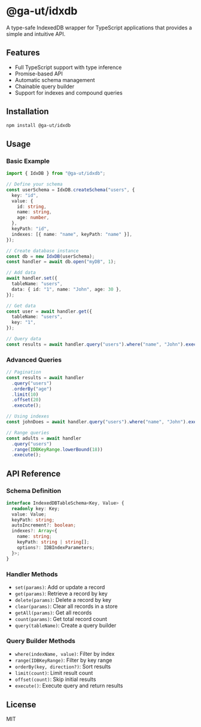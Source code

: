 # @ga-ut/idxdb

A type-safe IndexedDB wrapper for TypeScript applications that provides a simple and intuitive API.

## Features

- Full TypeScript support with type inference
- Promise-based API
- Automatic schema management
- Chainable query builder
- Support for indexes and compound queries

## Installation

```bash
npm install @ga-ut/idxdb
```

## Usage

### Basic Example

```typescript
import { IdxDB } from "@ga-ut/idxdb";

// Define your schema
const userSchema = IdxDB.createSchema("users", {
  key: "id",
  value: {
    id: string,
    name: string,
    age: number,
  },
  keyPath: "id",
  indexes: [{ name: "name", keyPath: "name" }],
});

// Create database instance
const db = new IdxDB(userSchema);
const handler = await db.open("myDB", 1);

// Add data
await handler.set({
  tableName: "users",
  data: { id: "1", name: "John", age: 30 },
});

// Get data
const user = await handler.get({
  tableName: "users",
  key: "1",
});

// Query data
const results = await handler.query("users").where("name", "John").execute();
```

### Advanced Queries

```typescript
// Pagination
const results = await handler
  .query("users")
  .orderBy("age")
  .limit(10)
  .offset(20)
  .execute();

// Using indexes
const johnDoes = await handler.query("users").where("name", "John").execute();

// Range queries
const adults = await handler
  .query("users")
  .range(IDBKeyRange.lowerBound(18))
  .execute();
```

## API Reference

### Schema Definition

```typescript
interface IndexedDBTableSchema<Key, Value> {
  readonly key: Key;
  value: Value;
  keyPath: string;
  autoIncrement?: boolean;
  indexes?: Array<{
    name: string;
    keyPath: string | string[];
    options?: IDBIndexParameters;
  }>;
}
```

### Handler Methods

- `set(params)`: Add or update a record
- `get(params)`: Retrieve a record by key
- `delete(params)`: Delete a record by key
- `clear(params)`: Clear all records in a store
- `getAll(params)`: Get all records
- `count(params)`: Get total record count
- `query(tableName)`: Create a query builder

### Query Builder Methods

- `where(indexName, value)`: Filter by index
- `range(IDBKeyRange)`: Filter by key range
- `orderBy(key, direction?)`: Sort results
- `limit(count)`: Limit result count
- `offset(count)`: Skip initial results
- `execute()`: Execute query and return results

## License

MIT
